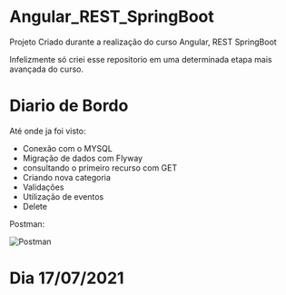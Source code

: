 # Angular_REST_SpringBoot
Projeto Criado durante a realização do curso Angular, REST SpringBoot

Infelizmente só criei esse repositorio em uma determinada etapa mais avançada do curso. 

# Diario de Bordo

Até onde ja foi visto: 

- Conexão com o MYSQL
- Migração de dados com Flyway
- consultando o primeiro recurso com GET
- Criando nova categoria
- Validações
- Utilização de eventos
- Delete 

Postman: 

![Postman](https://user-images.githubusercontent.com/75328283/126040641-ef3e6cce-3b0f-4f57-be3f-a1a309d9430e.png)

# Dia 17/07/2021

